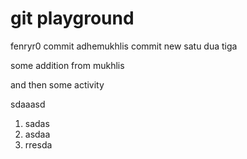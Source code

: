 # git playground
fenryr0 commit
adhemukhlis commit new
satu
dua
tiga

some addition from mukhlis

and then some activity

sdaaasd
1. sadas
2. asdaa
3. rresda